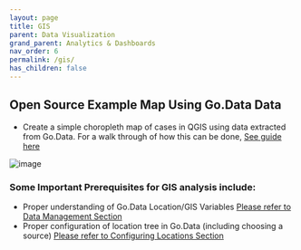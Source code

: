 ```yaml
---
layout: page
title: GIS
parent: Data Visualization
grand_parent: Analytics & Dashboards
nav_order: 6
permalink: /gis/
has_children: false
---
```


## Open Source Example Map Using Go.Data Data
- Create a simple choropleth map of cases in QGIS using data extracted from Go.Data. For a walk through of how this can be done,  [See guide here](https://github.com/WorldHealthOrganization/godata/blob/master/docs/analytics/2-dashboards/2F-gis/QGIS.md)


![image](https://user-images.githubusercontent.com/19505814/122236433-8100f900-ce8c-11eb-9c75-af337494de51.png)

### Some Important Prerequisites for GIS analysis include:
- Proper understanding of Go.Data Location/GIS Variables [Please refer to Data Management Section]()
- Proper configuration of location tree in Go.Data (including choosing a source) [Please refer to Configuring Locations Section]()
